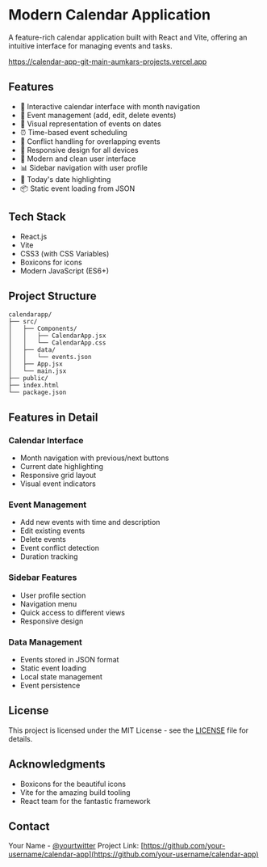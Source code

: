 # Modern Calendar Application

A feature-rich calendar application built with React and Vite, offering an intuitive interface for managing events and tasks.

https://calendar-app-git-main-aumkars-projects.vercel.app

## Features

- 📅 Interactive calendar interface with month navigation
- 📝 Event management (add, edit, delete events)
- 🎯 Visual representation of events on dates
- ⏰ Time-based event scheduling
- 🔄 Conflict handling for overlapping events
- 📱 Responsive design for all devices
- 🎨 Modern and clean user interface
- 📊 Sidebar navigation with user profile
- 🌟 Today's date highlighting
- 📦 Static event loading from JSON

## Tech Stack

- React.js
- Vite
- CSS3 (with CSS Variables)
- Boxicons for icons
- Modern JavaScript (ES6+)


## Project Structure

```
calendarapp/
├── src/
│   ├── Components/
│   │   ├── CalendarApp.jsx
│   │   └── CalendarApp.css
│   ├── data/
│   │   └── events.json
│   ├── App.jsx
│   └── main.jsx
├── public/
├── index.html
└── package.json
```

## Features in Detail

### Calendar Interface
- Month navigation with previous/next buttons
- Current date highlighting
- Responsive grid layout
- Visual event indicators

### Event Management
- Add new events with time and description
- Edit existing events
- Delete events
- Event conflict detection
- Duration tracking

### Sidebar Features
- User profile section
- Navigation menu
- Quick access to different views
- Responsive design

### Data Management
- Events stored in JSON format
- Static event loading
- Local state management
- Event persistence


## License

This project is licensed under the MIT License - see the [LICENSE](LICENSE) file for details.

## Acknowledgments

- Boxicons for the beautiful icons
- Vite for the amazing build tooling
- React team for the fantastic framework

## Contact

Your Name - [@yourtwitter](https://twitter.com/yourtwitter)
Project Link: [https://github.com/your-username/calendar-app](https://github.com/your-username/calendar-app)
